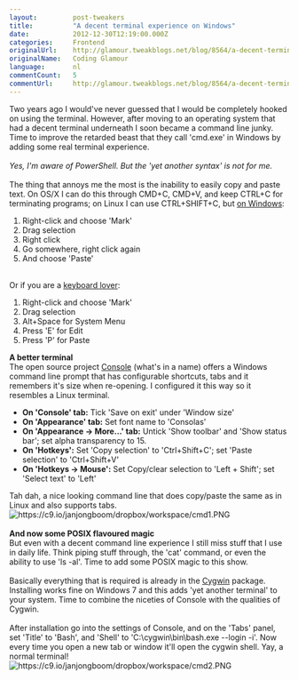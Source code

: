 ```yaml
---
layout:         post-tweakers
title:          "A decent terminal experience on Windows"
date:           2012-12-30T12:19:00.000Z
categories:     Frontend
originalUrl:    http://glamour.tweakblogs.net/blog/8564/a-decent-terminal-experience-on-windows.html
originalName:   Coding Glamour
language:       nl
commentCount:   5
commentUrl:     http://glamour.tweakblogs.net/blog/8564/a-decent-terminal-experience-on-windows.html#reacties
---
```


   <p class="article">Two years ago I would&apos;ve never guessed that I would be completely
  hooked on using the terminal. However, after moving to an operating system
  that had a decent terminal underneath I soon became a command line junky.
  Time to improve the retarded beast that they call &apos;cmd.exe&apos; in
  Windows by adding some real terminal experience.
  <!--more-->
  <br>
  <br>
<i>Yes, I&apos;m aware of PowerShell. But the &apos;yet another syntax&apos; is not for me.</i>
  <br>
  <br>The thing that annoys me the most is the inability to easily copy and
  paste text. On OS/X I can do this through CMD+C, CMD+V, and keep CTRL+C
  for terminating programs; on Linux I can use CTRL+SHIFT+C, but <a href="http://www.microsoft.com/resources/documentation/windows/xp/all/proddocs/en-us/windows_dos_copy.mspx?mfr=true"
  rel="external">on Windows</a>:
  <ol>
    <li>Right-click and choose &apos;Mark&apos;</li>
    <li>Drag selection</li>
    <li>Right click</li>
    <li>Go somewhere, right click again</li>
    <li>And choose &apos;Paste&apos;</li>
  </ol><a name="more"></a>
  <br>Or if you are a <a href="http://superuser.com/questions/67627/how-to-paste-to-cmd-exe-without-a-mouse"
  rel="external">keyboard lover</a>:
  <ol>
    <li>Right-click and choose &apos;Mark&apos;</li>
    <li>Drag selection</li>
    <li>Alt+Space for System Menu</li>
    <li>Press &apos;E&apos; for Edit</li>
    <li>Press &apos;P&apos; for Paste</li>
  </ol><b>A better terminal</b>
  <br>The open source project <a href="http://sourceforge.net/projects/console/"
  rel="external">Console</a> (what&apos;s in a name) offers a Windows command
  line prompt that has configurable shortcuts, tabs and it remembers it&apos;s
  size when re-opening. I configured it this way so it resembles a Linux
  terminal.
  <ul>
    <li><b>On &apos;Console&apos; tab:</b> Tick &apos;Save on exit&apos; under
      &apos;Window size&apos;</li>
    <li><b>On &apos;Appearance&apos; tab:</b> Set font name to &apos;Consolas&apos;</li>
    <li><b>On &apos;Appearance -&gt; More...&apos; tab:</b> Untick &apos;Show toolbar&apos;
      and &apos;Show status bar&apos;; set alpha transparency to 15.</li>
    <li><b>On &apos;Hotkeys&apos;:</b> Set &apos;Copy selection&apos; to &apos;Ctrl+Shift+C&apos;;
      set &apos;Paste selection&apos; to &apos;Ctrl+Shift+V&apos;</li>
    <li><b>On &apos;Hotkeys -&gt; Mouse&apos;:</b> Set Copy/clear selection to
      &apos;Left + Shift&apos;; set &apos;Select text&apos; to &apos;Left&apos;</li>
  </ul>Tah dah, a nice looking command line that does copy/paste the same as
  in Linux and also supports tabs.
  <br>
  <img src="https://c9.io/janjongboom/dropbox/workspace/cmd1.PNG" title="https://c9.io/janjongboom/dropbox/workspace/cmd1.PNG"
  alt="https://c9.io/janjongboom/dropbox/workspace/cmd1.PNG">
  <br>
  <br>
<b>And now some POSIX flavoured magic</b>
  <br>But even with a decent command line experience I still miss stuff that
  I use in daily life. Think piping stuff through, the &apos;cat&apos; command,
  or even the ability to use &apos;ls -al&apos;. Time to add some POSIX magic
  to this show.
  <br>
  <br>Basically everything that is required is already in the <a href="http://www.cygwin.com/"
  rel="external">Cygwin</a> package. Installing works fine on Windows 7 and
  this adds &apos;yet another terminal&apos; to your system. Time to combine
  the niceties of Console with the qualities of Cygwin.
  <br>
  <br>After installation go into the settings of Console, and on the &apos;Tabs&apos;
  panel, set &apos;Title&apos; to &apos;Bash&apos;, and &apos;Shell&apos;
  to &apos;C:\cygwin\bin\bash.exe --login -i&apos;. Now every time you open
  a new tab or window it&apos;ll open the cygwin shell. Yay, a normal terminal!
  <br>
  <img src="https://c9.io/janjongboom/dropbox/workspace/cmd2.PNG" title="https://c9.io/janjongboom/dropbox/workspace/cmd2.PNG"
  alt="https://c9.io/janjongboom/dropbox/workspace/cmd2.PNG">
</p>
